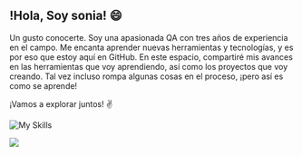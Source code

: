 ## !Hola, Soy sonia! :smile:

Un gusto conocerte. Soy una apasionada QA con tres años de experiencia en el campo. Me encanta aprender nuevas herramientas y tecnologías, y es por eso que estoy aquí en GitHub. En este espacio, compartiré mis avances en las herramientas que voy aprendiendo, así como los proyectos que voy creando. Tal vez incluso rompa algunas cosas en el proceso, ¡pero así es como se aprende! 

¡Vamos a explorar juntos! :v:

![My Skills](https://skillicons.dev/icons?i=postman)

<p align="left">
   <img src="https://img.shields.io/badge/STATUS-EN%20DESAROLLO-green">
   </p>



